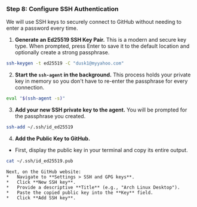 ### Step 8: Configure SSH Authentication

We will use SSH keys to securely connect to GitHub without needing to enter a password every time.

1.  **Generate an Ed25519 SSH Key Pair.** This is a modern and secure key type. When prompted, press Enter to save it to the default location and optionally create a strong passphrase.
```bash
ssh-keygen -t ed25519 -C "dusk1@myyahoo.com"
```

2.  **Start the `ssh-agent` in the background.** This process holds your private key in memory so you don't have to re-enter the passphrase for every connection.
```bash
eval "$(ssh-agent -s)"
```

3.  **Add your new SSH private key to the agent.** You will be prompted for the passphrase you created.
```bash
ssh-add ~/.ssh/id_ed25519
```

4.  **Add the Public Key to GitHub.**
- First, display the public key in your terminal and copy its entire output.

```bash
cat ~/.ssh/id_ed25519.pub
```
 
	Next, on the GitHub website:
    *   Navigate to **Settings > SSH and GPG keys**.
    *   Click **New SSH key**.
    *   Provide a descriptive **Title** (e.g., "Arch Linux Desktop").
    *   Paste the copied public key into the **Key** field.
    *   Click **Add SSH key**.
